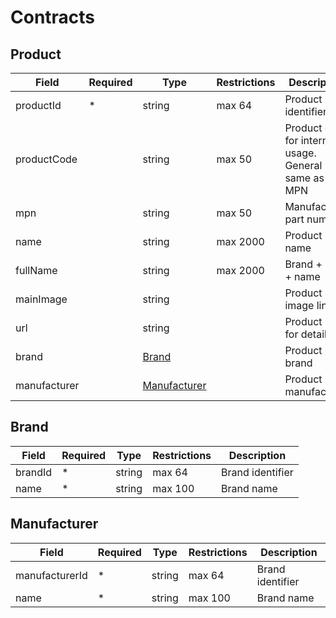 # Contracts
## Product
| Field | Required | Type | Restrictions | Description |
|--|--|--|--|--|
|  productId | * | string | max 64 | Product identifier |
|  productCode |  | string | max 50 | Product code for internal usage. General same as MPN |
| mpn |  | string | max 50 | Manufacturer part number |
| name |  | string | max 2000 | Product name |
| fullName |  | string | max 2000 | Brand + MPN + name |
| mainImage |  | string |  | Product main image link |
| url |  | string |  | Product url for details |
| brand |  | [Brand](https://github.com/dkhardwarecom/docs/blob/main/partnerApi/products.md#brand) |  | Product brand |
| manufacturer |  | [Manufacturer](https://github.com/dkhardwarecom/docs/blob/main/partnerApi/products.md#manufacturer) |  | Product manufacturer |

## Brand
| Field | Required | Type | Restrictions | Description |
|--|--|--|--|--|
|  brandId | * | string | max 64 | Brand identifier |
|  name | * | string | max 100 | Brand name |

## Manufacturer
| Field | Required | Type | Restrictions | Description |
|--|--|--|--|--|
|  manufacturerId | * | string | max 64 | Brand identifier |
|  name | * | string | max 100 | Brand name |
